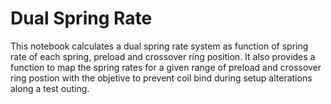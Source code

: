 # Dual Spring Rate

This notebook calculates a dual spring rate system as function of spring rate of each spring, preload and crossover ring position. It also provides a function to map the spring rates for a given range of preload and crossover ring postion with the objetive to prevent coil bind during setup alterations along a test outing.
 
